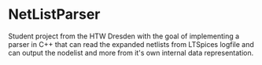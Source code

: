 # NetListParser
Student project from the HTW Dresden with the goal of implementing a parser in C++ that can read the expanded netlists from LTSpices logfile and can output the nodelist and more from it's own internal data representation.
